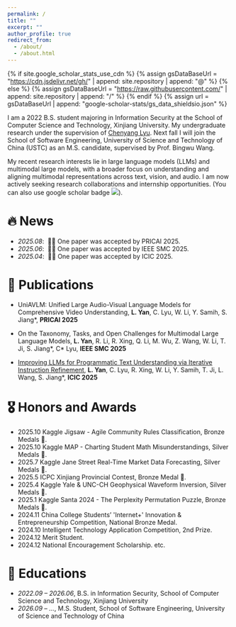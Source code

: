 ```yaml
---
permalink: /
title: ""
excerpt: ""
author_profile: true
redirect_from: 
  - /about/
  - /about.html
---
```


{% if site.google_scholar_stats_use_cdn %}
{% assign gsDataBaseUrl = "https://cdn.jsdelivr.net/gh/" | append: site.repository | append: "@" %}
{% else %}
{% assign gsDataBaseUrl = "https://raw.githubusercontent.com/" | append: site.repository | append: "/" %}
{% endif %}
{% assign url = gsDataBaseUrl | append: "google-scholar-stats/gs_data_shieldsio.json" %}

<span class='anchor' id='about-me'></span>

I am a 2022 B.S. student majoring in Information Security at the School of Computer Science and Technology, Xinjiang University. My undergraduate research under the supervision of [Chenyang Lyu](https://scholar.google.com/citations?hl=en&user=0n7cAw0AAAAJ). Next fall I will join the School of Software Engineering, University of Science and Technology of China (USTC) as an M.S. candidate, supervised by Prof. Bingwu Wang<a href='https://sz.ustc.edu.cn/rcdw_show/289.html'></a>.

My recent research interests lie in large language models (LLMs) and multimodal large models, with a broader focus on understanding and aligning multimodal representations across text, vision, and audio. I am now actively seeking research collaborations and internship opportunities. (You can also use google scholar badge <a href='https://scholar.google.com/citations?user=doNlMrwAAAAJ'><img src="https://img.shields.io/endpoint?url={{ url | url_encode }}&logo=Google%20Scholar&labelColor=f6f6f6&color=9cf&style=flat&label=citations"></a>).


# 🔥 News
- *2025.08*: &nbsp;🎉🎉 One paper was accepted by PRICAI 2025.
- *2025.06*: &nbsp;🎉🎉 One paper was accepted by IEEE SMC 2025.
- *2025.04*: &nbsp;🎉🎉 One paper was accepted by ICIC 2025.

# 📝 Publications 

<!-- <div class='paper-box'><div class='paper-box-image'><div><div class="badge">CVPR 2016</div><img src='images/500x300.png' alt="sym" width="100%"></div></div>
<div class='paper-box-text' markdown="1">

[Deep Residual Learning for Image Recognition](https://openaccess.thecvf.com/content_cvpr_2016/papers/He_Deep_Residual_Learning_CVPR_2016_paper.pdf)

**Kaiming He**, Xiangyu Zhang, Shaoqing Ren, Jian Sun

[**Project**](https://scholar.google.com/citations?view_op=view_citation&hl=zh-CN&user=DhtAFkwAAAAJ&citation_for_view=DhtAFkwAAAAJ:ALROH1vI_8AC) <strong><span class='show_paper_citations' data='DhtAFkwAAAAJ:ALROH1vI_8AC'></span></strong>
- Lorem ipsum dolor sit amet, consectetur adipiscing elit. Vivamus ornare aliquet ipsum, ac tempus justo dapibus sit amet. 
</div>
</div> -->

- UniAVLM: Unified Large Audio-Visual Language Models for Comprehensive Video Understanding, **L. Yan**, C. Lyu, W. Li, Y. Samih, S. Jiang*, **PRICAI 2025**

- On the Taxonomy, Tasks, and Open Challenges for Multimodal Large Language Models, **L. Yan**,  R. Li, R. Xing, Q. Li, M. Wu, Z. Wang, W. Li, T. Ji, S. Jiang*, C* Lyu, **IEEE SMC 2025**

- [ Improving LLMs for Programmatic Text Understanding via Iterative Instruction Refinement](https://link.springer.com/chapter/10.1007/978-981-96-9994-0_12), **L. Yan**, C. Lyu, R. Xing, W. Li, Y. Samih, T. Ji, L. Wang, S. Jiang*, **ICIC 2025**

# 🎖 Honors and Awards
- 2025.10 Kaggle Jigsaw - Agile Community Rules Classification, Bronze Medals 🥉.
- 2025.10 Kaggle MAP - Charting Student Math Misunderstandings, Silver Medals 🥈.
- 2025.7 Kaggle Jane Street Real-Time Market Data Forecasting, Silver Medals 🥈.
- 2025.5 ICPC Xinjiang Provincial Contest, Bronze Medal 🥉.
- 2025.4 Kaggle Yale & UNC-CH Geophysical Waveform Inversion, Silver Medals 🥈.
- 2025.1 Kaggle Santa 2024 - The Perplexity Permutation Puzzle, Bronze Medals 🥉.
- 2024.11 China College Students’ 'Internet+' Innovation & Entrepreneurship Competition, National Bronze Medal.
- 2024.10 Intelligent Technology Application Competition, 2nd Prize.
- 2024.12 Merit Student.
- 2024.12 National Encouragement Scholarship. etc.

# 📖 Educations
- *2022.09 – 2026.06*, B.S. in Information Security, School of Computer Science and Technology, Xinjiang University
- *2026.09 – …*, M.S. Student, School of Software Engineering, University of Science and Technology of China

<!-- # 💬 Invited Talks
- *2021.06*, Lorem ipsum dolor sit amet, consectetur adipiscing elit. Vivamus ornare aliquet ipsum, ac tempus justo dapibus sit amet. 
- *2021.03*, Lorem ipsum dolor sit amet, consectetur adipiscing elit. Vivamus ornare aliquet ipsum, ac tempus justo dapibus sit amet.  \| [\[video\]](https://github.com/)

# 💻 Internships
- *2019.05 - 2020.02*, [Lorem](https://github.com/), China. -->
